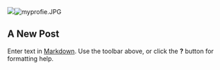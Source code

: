 ![]({{site.baseurl}}/assets/images/myprofie.JPG)![myprofie.JPG]({{site.baseurl}}/assets/images/myprofie.JPG)
## A New Post

Enter text in [Markdown](http://daringfireball.net/projects/markdown/). Use the toolbar above, or click the **?** button for formatting help.
